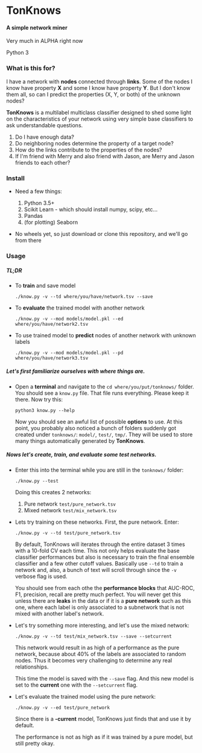 # TonKnows
#### A simple network miner
Very much in ALPHA right now

Python 3

### What is this for?
I have a network with **nodes** connected through **links**. Some of the nodes I know have property **X** and some I
know have property **Y**. But I don't know them all, so can I predict the properties (X, Y, or both) of the unknown nodes?

**TonKnows** is a multilabel multiclass classifier designed to shed some light on the characteristics of your network
using very simple base classifiers to ask understandable questions.
1. Do I have enough data?
2. Do neighboring nodes determine the property of a target node?
3. How do the links contribute to the properties of the nodes?
4. If I'm friend with Merry and also friend with Jason, are Merry and Jason friends to each other?

### Install
* Need a few things:
    1. Python 3.5+
    2. Scikit Learn - which should install numpy, scipy, etc...
    3. Pandas
    4. (for plotting) Seaborn

* No wheels yet, so just download or clone this repository, and we'll go from there

### Usage
##### TL;DR
* To **train** and save model

    ```./know.py -v --td where/you/have/network.tsv --save```

* To **evaluate** the trained model with another network

    ```./know.py -v --mod models/model.pkl --ed where/you/have/network2.tsv```

* To use trained model to **predict** nodes of another network with unknown labels

    ```./know.py -v --mod models/model.pkl --pd where/you/have/network3.tsv```

##### Let's first familiarize ourselves with where things are.
* Open a **terminal** and navigate to the ``cd where/you/put/tonknows/`` folder. You should see a ``know.py`` file. That file runs everything.
Please keep it there. Now try this:

    ```python3 know.py --help```

    Now you should see an awful list of possible **options** to use. At this point, you probably also noticed a bunch
    of folders suddenly got created under ``tonknows/``: ``model/``, ``test/``, ``tmp/``.
    They will be used to store many things automatically generated by **TonKnows**.

##### Nows let's create, train, and evaluate some test networks.
* Enter this into the terminal while you are still in the ``tonknows/`` folder:

    ```./know.py --test```
    
    Doing this creates 2 networks:
    1. Pure network ``test/pure_network.tsv``
    1. Mixed network ``test/mix_network.tsv``
    
* Lets try training on these networks. First, the pure network. Enter:
    
    ```./know.py -v --td test/pure_network.tsv```
    
    By default, TonKnows will iterates through the entire dataset 3 times with a 10-fold CV each time. This not only
    helps evaluate the base classifier performances but also is necessary to train the final ensemble classifier and
    a few other cutoff values. Basically use ``--td`` to train a network and, also, a bunch of text will scroll through
    since the ``-v`` verbose flag is used.
    
    You should see from each othe the **performance blocks** that AUC-ROC, F1, precision, recall are pretty much
    perfect. You will never get this unless there are **leaks** in the data or if it is a **pure network** such as this
    one, where each label is only associated to a subnetwork that is not mixed with another label's network.
    
* Let's try something more interesting, and let's use the mixed network:
    
    ```./know.py -v --td test/mix_network.tsv --save --setcurrent```
    
    This network would result in as high of a performance as the pure network, because about 40% of the labels are
    associated to random nodes. Thus it becomes very challenging to determine any real relationships.
    
    This time the model is saved with the ``--save`` flag. And this new model is set to the **current** one with the
    ``--setcurrent`` flag.
    
* Let's evaluate the trained model using the pure network:
    
    ```./know.py -v --ed test/pure_network```
    
    Since there is a **-current** model, TonKnows just finds that and use it by default.
    
    The performance is not as high as if it was trained by a pure model, but still pretty okay.